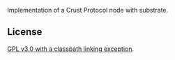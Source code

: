 Implementation of a Crust Protocol node with substrate.

## License

[GPL v3.0 with a classpath linking exception](LICENSE-GPL3).

